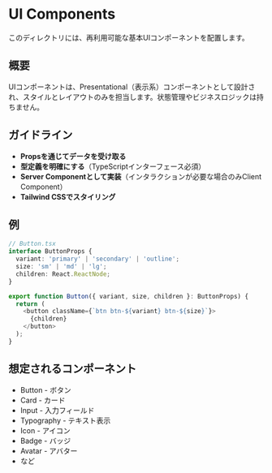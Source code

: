 # UI Components

このディレクトリには、再利用可能な基本UIコンポーネントを配置します。

## 概要

UIコンポーネントは、Presentational（表示系）コンポーネントとして設計され、スタイルとレイアウトのみを担当します。状態管理やビジネスロジックは持ちません。

## ガイドライン

- **Propsを通じてデータを受け取る**
- **型定義を明確にする**（TypeScriptインターフェース必須）
- **Server Componentとして実装**（インタラクションが必要な場合のみClient Component）
- **Tailwind CSSでスタイリング**

## 例

```typescript
// Button.tsx
interface ButtonProps {
  variant: 'primary' | 'secondary' | 'outline';
  size: 'sm' | 'md' | 'lg';
  children: React.ReactNode;
}

export function Button({ variant, size, children }: ButtonProps) {
  return (
    <button className={`btn btn-${variant} btn-${size}`}>
      {children}
    </button>
  );
}
```

## 想定されるコンポーネント

- Button - ボタン
- Card - カード
- Input - 入力フィールド
- Typography - テキスト表示
- Icon - アイコン
- Badge - バッジ
- Avatar - アバター
- など
